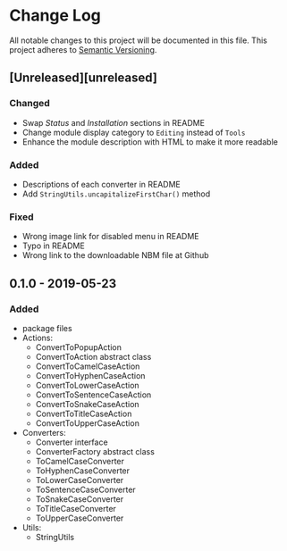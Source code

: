 # Change Log

All notable changes to this project will be documented in this file.
This project adheres to [Semantic Versioning](http://semver.org/).

## [Unreleased][unreleased]

### Changed

- Swap _Status_ and _Installation_ sections in README
- Change module display category to `Editing` instead of `Tools`
- Enhance the module description with HTML to make it more readable

### Added

- Descriptions of each converter in README
- Add `StringUtils.uncapitalizeFirstChar()` method

### Fixed

- Wrong image link for disabled menu in README
- Typo in README
- Wrong link to the downloadable NBM file at Github

## 0.1.0 - 2019-05-23

### Added

- package files
- Actions:
  - ConvertToPopupAction
  - ConvertToAction abstract class
  - ConvertToCamelCaseAction
  - ConvertToHyphenCaseAction
  - ConvertToLowerCaseAction
  - ConvertToSentenceCaseAction
  - ConvertToSnakeCaseAction
  - ConvertToTitleCaseAction
  - ConvertToUpperCaseAction
- Converters:
  - Converter interface
  - ConverterFactory abstract class
  - ToCamelCaseConverter
  - ToHyphenCaseConverter
  - ToLowerCaseConverter
  - ToSentenceCaseConverter
  - ToSnakeCaseConverter
  - ToTitleCaseConverter
  - ToUpperCaseConverter
- Utils:
  - StringUtils
